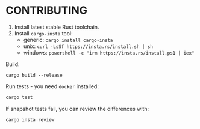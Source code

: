 # CONTRIBUTING

1. Install latest stable Rust toolchain.
2. Install `cargo-insta` tool:
    - generic: `cargo install cargo-insta`
    - unix: `curl -LsSf https://insta.rs/install.sh | sh`
    - windows: `powershell -c "irm https://insta.rs/install.ps1 | iex"`


Build:

```
cargo build --release
```


Run tests - you need `docker` installed:

```bash
cargo test
```

If snapshot tests fail, you can review the differences with:

```bash
cargo insta review
```
